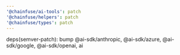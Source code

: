 ```yaml
---
'@chainfuse/ai-tools': patch
'@chainfuse/helpers': patch
'@chainfuse/types': patch
---
```


deps(semver-patch): bump @ai-sdk/anthropic, @ai-sdk/azure, @ai-sdk/google, @ai-sdk/openai, ai
